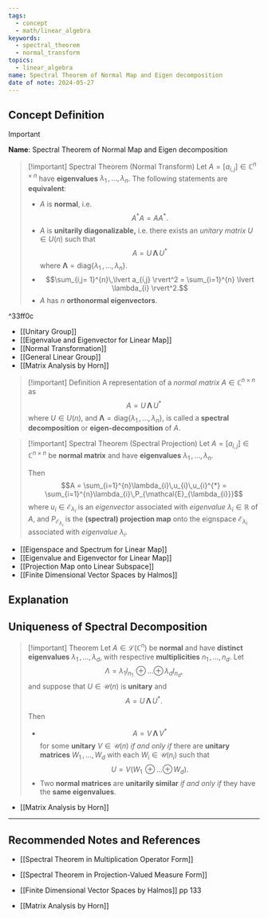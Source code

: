 ```yaml
---
tags:
  - concept
  - math/linear_algebra
keywords:
  - spectral_theorem
  - normal_transform
topics:
  - linear_algebra
name: Spectral Theorem of Normal Map and Eigen decomposition
date of note: 2024-05-27
---
```


## Concept Definition

>[!important]
>**Name**: Spectral Theorem of Normal Map and Eigen decomposition

>[!important] Spectral Theorem (Normal Transform)
>Let $A = [a_{i,j}] \in \mathbb{C}^{n \times n}$ have **eigenvalues** $\lambda_{1} \,{,}\ldots{,}\,\lambda_{n}$. The following statements are **equivalent**: 
>- $A$ is **normal**, i.e. $$A^{*}A = A A^{*}.$$ 
>- $A$ is **unitarily diagonalizable,** i.e. there exists an *unitary matrix* $U\in U(n)$ such that $$A = U\,\boldsymbol{\Lambda}\,U^{*}$$ where $\boldsymbol{\Lambda} =\text{diag}\left\{\lambda_{1} \,{,}\ldots{,}\,\lambda_{n}\right\}.$
>- $$\sum_{i,j= 1}^{n}\,\lvert a_{i,j} \rvert^2 = \sum_{i=1}^{n} \lvert \lambda_{i} \rvert^2.$$
>- $A$ has $n$ **orthonormal eigenvectors**.

^33ff0c

- [[Unitary Group]]
- [[Eigenvalue and Eigenvector for Linear Map]]
- [[Normal Transformation]]
- [[General Linear Group]]
- [[Matrix Analysis by Horn]]

>[!important] Definition
>A representation of a *normal matrix* $A \in \mathbb{C}^{n\times n}$  as $$A = U\,\boldsymbol{\Lambda}\,U^{*}$$ where $U\in U(n)$, and $\boldsymbol{\Lambda} =\text{diag}\left\{\lambda_{1} \,{,}\ldots{,}\,\lambda_{n}\right\},$ is called a **spectral decomposition** or **eigen-decomposition** of $A$.

>[!important] Spectral Theorem (Spectral Projection)
>Let $A = [a_{i,j}] \in \mathbb{C}^{n \times n}$ be **normal matrix** and have **eigenvalues** $\lambda_{1} \,{,}\ldots{,}\,\lambda_{n}$. 
>
>Then
>$$A = \sum_{i=1}^{n}\lambda_{i}\,u_{i}\,u_{i}^{*} = \sum_{i=1}^{n}\lambda_{i}\,P_{\mathcal{E}_{\lambda_{i}}}$$ where $u_{i} \in \mathcal{E}_{\lambda_{i}}$ is an *eigenvector* associated with *eigenvalue* $\lambda_{i} \in \mathbb{R}$ of $A$, and $P_{\mathcal{E}_{\lambda_{i}}}$ is the **(spectral) projection map** onto the eignspace $\mathcal{E}_{\lambda_{i}}$ associated with *eigenvalue* $\lambda_{i}$.

- [[Eigenspace and Spectrum for Linear Map]]
- [[Eigenvalue and Eigenvector for Linear Map]]
- [[Projection Map onto Linear Subspace]]
- [[Finite Dimensional Vector Spaces by Halmos]]


## Explanation


## Uniqueness of Spectral Decomposition

>[!important] Theorem
>Let $A \in \mathcal{L}(\mathbb{C}^{n})$ be **normal** and have **distinct eigenvalues** $\lambda_{1} \,{,}\ldots{,}\,\lambda_{d}$, with respective **multiplicities** $n_{1} \,{,}\ldots{,}\,n_{d}$. Let $$\Lambda = \lambda_{1}I_{n_{1}} \,{\oplus}\ldots{\oplus}\, \lambda_{d}I_{n_{d}},$$ and suppose that $U \in \mathcal{U}(n)$ is **unitary** and $$A = U\,\boldsymbol{\Lambda}\,U^{*}.$$ 
>
>Then
>- $$A = V\,\boldsymbol{\Lambda}\,V^{*}$$  for some **unitary** $V \in \mathcal{U}(n)$ *if and only if* there are **unitary matrices** $W_{1} \,{,}\ldots{,}\,W_{d}$ with each $W_{i} \in \mathcal{U}(n_{i})$ such that $$U = V\left(W_{1} \,{\oplus}\ldots{\oplus}\,W_{d}\right).$$ 
>- Two **normal matrices** are **unitarily similar** *if and only if* they have the **same eigenvalues**.

- [[Matrix Analysis by Horn]]



-----------
##  Recommended Notes and References


- [[Spectral Theorem in Multiplication Operator Form]]
- [[Spectral Theorem in Projection-Valued Measure Form]]


- [[Finite Dimensional Vector Spaces by Halmos]] pp 133
- [[Matrix Analysis by Horn]]